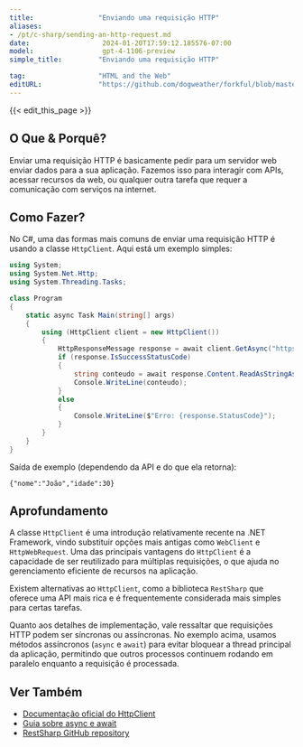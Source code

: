 ```yaml
---
title:                "Enviando uma requisição HTTP"
aliases:
- /pt/c-sharp/sending-an-http-request.md
date:                  2024-01-20T17:59:12.185576-07:00
model:                 gpt-4-1106-preview
simple_title:         "Enviando uma requisição HTTP"

tag:                  "HTML and the Web"
editURL:              "https://github.com/dogweather/forkful/blob/master/content/pt/c-sharp/sending-an-http-request.md"
---
```


{{< edit_this_page >}}

## O Que & Porquê?
Enviar uma requisição HTTP é basicamente pedir para um servidor web enviar dados para a sua aplicação. Fazemos isso para interagir com APIs, acessar recursos da web, ou qualquer outra tarefa que requer a comunicação com serviços na internet.

## Como Fazer?
No C#, uma das formas mais comuns de enviar uma requisição HTTP é usando a classe `HttpClient`. Aqui está um exemplo simples:

```C#
using System;
using System.Net.Http;
using System.Threading.Tasks;

class Program
{
    static async Task Main(string[] args)
    {
        using (HttpClient client = new HttpClient())
        {
            HttpResponseMessage response = await client.GetAsync("https://api.exemplo.com/dados");
            if (response.IsSuccessStatusCode)
            {
                string conteudo = await response.Content.ReadAsStringAsync();
                Console.WriteLine(conteudo);
            }
            else
            {
                Console.WriteLine($"Erro: {response.StatusCode}");
            }
        }
    }
}
```

Saída de exemplo (dependendo da API e do que ela retorna):
```
{"nome":"João","idade":30}
```

## Aprofundamento
A classe `HttpClient` é uma introdução relativamente recente na .NET Framework, vindo substituir opções mais antigas como `WebClient` e `HttpWebRequest`. Uma das principais vantagens do `HttpClient` é a capacidade de ser reutilizado para múltiplas requisições, o que ajuda no gerenciamento eficiente de recursos na aplicação.

Existem alternativas ao `HttpClient`, como a biblioteca `RestSharp` que oferece uma API mais rica e é frequentemente considerada mais simples para certas tarefas.

Quanto aos detalhes de implementação, vale ressaltar que requisições HTTP podem ser síncronas ou assíncronas. No exemplo acima, usamos métodos assíncronos (`async` e `await`) para evitar bloquear a thread principal da aplicação, permitindo que outros processos continuem rodando em paralelo enquanto a requisição é processada.

## Ver Também
- [Documentação oficial do HttpClient](https://docs.microsoft.com/pt-br/dotnet/api/system.net.http.httpclient)
- [Guia sobre async e await](https://docs.microsoft.com/pt-br/dotnet/csharp/programming-guide/concepts/async/)
- [RestSharp GitHub repository](https://github.com/restsharp/RestSharp)
